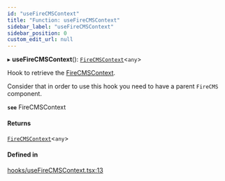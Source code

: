 ```yaml
---
id: "useFireCMSContext"
title: "Function: useFireCMSContext"
sidebar_label: "useFireCMSContext"
sidebar_position: 0
custom_edit_url: null
---
```


▸ **useFireCMSContext**(): [`FireCMSContext`](../interfaces/FireCMSContext)<`any`\>

Hook to retrieve the [FireCMSContext](../interfaces/FireCMSContext).

Consider that in order to use this hook you need to have a parent
`FireCMS` component.

**`see`** FireCMSContext

#### Returns

[`FireCMSContext`](../interfaces/FireCMSContext)<`any`\>

#### Defined in

[hooks/useFireCMSContext.tsx:13](https://github.com/Camberi/firecms/blob/2d60fba/src/hooks/useFireCMSContext.tsx#L13)
